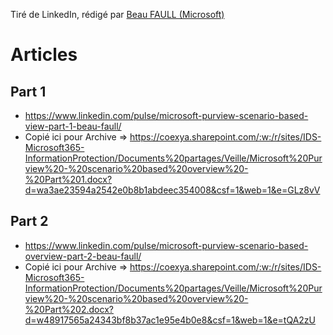 Tiré de LinkedIn, rédigé par [Beau FAULL (Microsoft)](https://www.linkedin.com/in/beaufaull/)

# Articles
## Part 1
* https://www.linkedin.com/pulse/microsoft-purview-scenario-based-view-part-1-beau-faull/
* Copié ici pour Archive => https://coexya.sharepoint.com/:w:/r/sites/IDS-Microsoft365-InformationProtection/Documents%20partages/Veille/Microsoft%20Purview%20-%20scenario%20based%20overview%20-%20Part%201.docx?d=wa3ae23594a2542e0b8b1abdeec354008&csf=1&web=1&e=GLz8vV

## Part 2
* https://www.linkedin.com/pulse/microsoft-purview-scenario-based-overview-part-2-beau-faull/
* Copié ici pour Archive => https://coexya.sharepoint.com/:w:/r/sites/IDS-Microsoft365-InformationProtection/Documents%20partages/Veille/Microsoft%20Purview%20-%20scenario%20based%20overview%20-%20Part%202.docx?d=w48917565a24343bf8b37ac1e95e4b0e8&csf=1&web=1&e=tQA2zU